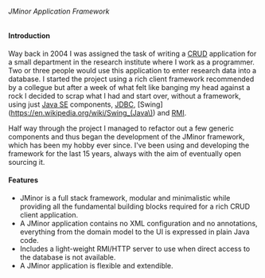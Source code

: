 ###### JMinor Application Framework

#### Introduction
Way back in 2004 I was assigned the task of writing a [CRUD](https://en.wikipedia.org/wiki/Create,_read,_update_and_delete) application for a small department in the research institute where I work as a programmer. Two or three people would use this application to enter research data into a database. I started the project using a rich client framework recommended by a collegue but after a week of what felt like banging my head against a rock I decided to scrap what I had and start over, without a framework, using just [Java SE](https://en.wikipedia.org/wiki/Java_Platform,_Standard_Edition) components, [JDBC](https://en.wikipedia.org/wiki/Java_Database_Connectivity), [Swing](https://en.wikipedia.org/wiki/Swing_(Java\)) and [RMI](https://en.wikipedia.org/wiki/Java_remote_method_invocation).

Half way through the project I managed to refactor out a few generic components and thus began the development of the JMinor framework, which has been my hobby ever since. I've been using and developing the framework for the last 15 years, always with the aim of eventually open sourcing it.

#### Features
* JMinor is a full stack framework, modular and minimalistic while providing all the fundamental building blocks required for a rich CRUD client application.
* A JMinor application contains no XML configuration and no annotations, everything from the domain model to the UI is expressed in plain Java code.
* Includes a light-weight RMI/HTTP server to use when direct access to the database is not available.
* A JMinor application is flexible and extendible.